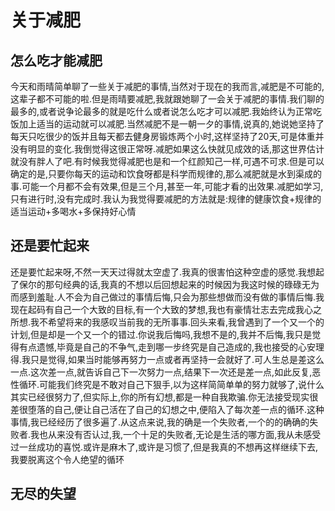 # 关于减肥

## 怎么吃才能减肥

今天和雨晴简单聊了一些关于减肥的事情,当然对于现在的我而言,减肥是不可能的,这辈子都不可能的啦.但是雨晴要减肥,我就跟她聊了一会关于减肥的事情.我们聊的最多的,或者说争论最多的就是吃什么或者说怎么吃才可以减肥.我始终认为正常吃饭加上适当的运动就可以减肥.当然减肥不是一朝一夕的事情,说真的,她说她坚持了每天只吃很少的饭并且每天都去健身房锻炼两个小时,这样坚持了20天,可是体重并没有明显的变化.我倒觉得这很正常呀.减肥如果这么快就见成效的话,那这世界估计就没有胖人了吧.有时候我觉得减肥也是和一个红颜知己一样,可遇不可求.但是可以确定的是,只要你每天的运动和饮食呀都是科学而规律的,那么减肥就是水到渠成的事.可能一个月都不会有效果,但是三个月,甚至一年,可能才看的出效果.减肥如学习,只有进行时,没有完成时.我认为我觉得要减肥的方法就是:规律的健康饮食+规律的适当运动+多喝水+多保持好心情

## 还是要忙起来

还是要忙起来呀,不然一天天过得就太空虚了.我真的很害怕这种空虚的感觉.我想起了保尔的那句经典的话,我真的不想以后回想起来的时候因为我这时候的碌碌无为而感到羞耻.人不会为自己做过的事情后悔,只会为那些想做而没有做的事情后悔.我现在起码有自己一个大致的目标,有一个大致的梦想,我也有豪情壮志去完成我心之所想.我不希望将来的我感叹当前我的无所事事.回头来看,我曾遇到了一个又一个的计划,但是却是一个又一个的错过.你说我后悔吗,我想不是的,我并不后悔,我只是觉得有点遗憾,毕竟是自己的不争气,走到哪一步终究是自己造成的,我也接受的心安理得.我只是觉得,如果当时能够再努力一点或者再坚持一会就好了.可人生总是差这么一点.这次差一点,就告诉自己下一次努力一点,结果下一次还是差一点,如此反复,恶性循环.可能我们终究是不敢对自己下狠手,以为这样简简单单的努力就够了,说什么其实已经很努力了,但实际上,你的所有幻想,都是一种自我欺骗.你无法接受现实很差很堕落的自己,便让自己活在了自己的幻想之中,便陷入了每次差一点的循环.这种事情,我已经经历了很多遍了.从这点来说,我的确是一个失败者,一个的的确确的失败者.我也从来没有否认过,我,一个十足的失败者,无论是生活的哪方面,我从未感受过一丝成功的喜悦.或许是麻木了,或许是习惯了,但是我真的不想再这样继续下去,我要脱离这个令人绝望的循环

## 无尽的失望
